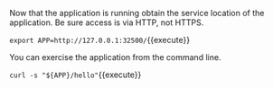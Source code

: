 Now that the application is running obtain the service location of the application. Be sure access is via HTTP, not HTTPS.

`export APP=http://127.0.0.1:32500/`{{execute}}

You can exercise the application from the command line.

`curl -s "${APP}/hello"`{{execute}}
